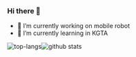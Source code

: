 ### Hi there 👋

- 🔭 I’m currently working on mobile robot
- 🌱 I’m currently learning in KGTA

![top-langs](https://github-readme-stats.vercel.app/api/top-langs?username=Cimer17&show_icons=true&theme=radical)![github stats](https://github-readme-stats.vercel.app/api?username=Cimer17&show_icons=true&theme=radical)
